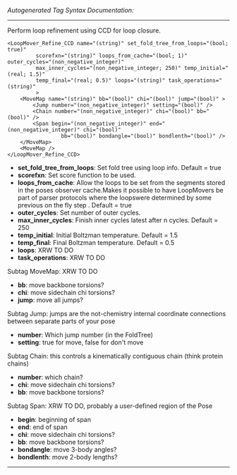 _Autogenerated Tag Syntax Documentation:_

---
Perform loop refinement using CCD for loop closure.

```
<LoopMover_Refine_CCD name="(string)" set_fold_tree_from_loops="(bool; true)"
         scorefxn="(string)" loops_from_cache="(bool; 1)" outer_cycles="(non_negative_integer)"
         max_inner_cycles="(non_negative_integer; 250)" temp_initial="(real; 1.5)"
         temp_final="(real; 0.5)" loops="(string)" task_operations="(string)"
         >
    <MoveMap name="(string)" bb="(bool)" chi="(bool)" jump="(bool)" >
        <Jump number="(non_negative_integer)" setting="(bool)" />
        <Chain number="(non_negative_integer)" chi="(bool)" bb="(bool)" />
        <Span begin="(non_negative_integer)" end="(non_negative_integer)" chi="(bool)"
                 bb="(bool)" bondangle="(bool)" bondlenth="(bool)" />
    </MoveMap>
    <MoveMap />
</LoopMover_Refine_CCD>
```

-   **set_fold_tree_from_loops**: Set fold tree using loop info. Default = true
-   **scorefxn**: Set score function to be used.
-   **loops_from_cache**: Allow the loops to be set from the segments stored in the poses observer cache.Makes it possible to have LoopMovers be part of parser protocols where the loopswere determined by some previous on the fly step . Default = true
-   **outer_cycles**: Set number of outer cycles.
-   **max_inner_cycles**: Finish inner cycles latest after n cycles. Default = 250
-   **temp_initial**: Initial Boltzman temperature. Default = 1.5
-   **temp_final**: Final Boltzman temperature. Default = 0.5
-   **loops**: XRW TO DO
-   **task_operations**: XRW TO DO


Subtag MoveMap:   XRW TO DO

-   **bb**: move backbone torsions?
-   **chi**: move sidechain chi torsions?
-   **jump**: move all jumps?


Subtag Jump:   jumps are the not-chemistry internal coordinate connections between separate parts of your pose

-   **number**: Which jump number (in the FoldTree)
-   **setting**: true for move, false for don't move

Subtag Chain:   this controls a kinematically contiguous chain (think protein chains)

-   **number**: which chain?
-   **chi**: move sidechain chi torsions?
-   **bb**: move backbone torsions?

Subtag Span:   XRW TO DO, probably a user-defined region of the Pose

-   **begin**: beginning of span
-   **end**: end of span
-   **chi**: move sidechain chi torsions?
-   **bb**: move backbone torsions?
-   **bondangle**: move 3-body angles?
-   **bondlenth**: move 2-body lengths?

---
